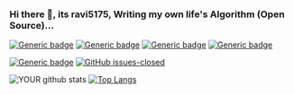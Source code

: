 ### Hi there 👋, its ravi5175, Writing my own life's Algorithm (Open Source)...
[![Generic badge](https://img.shields.io/badge/WEAPON-PYTHON-YELLOW.svg)](https://shields.io/)
[![Generic badge](https://img.shields.io/badge/TOOL-VSCODE-PURPLE.svg)](https://shields.io/)
[![Generic badge](https://img.shields.io/badge/TOOL-ASTUDIO-<COLOR>.svg)](https://shields.io/)
[![Generic badge](https://img.shields.io/badge/TECH-FLASK-BLUE.svg)](https://shields.io/)

[![Generic badge](https://img.shields.io/badge/TECH-ANDROID-GREEN.svg)](https://shields.io/)
[![GitHub issues-closed](https://img.shields.io/github/issues-closed/ravi5175/freshlybuiltimagejaano)](https://GitHub.com/ravi5175/freshlybuiltimagejaano/issues?q=is%3Aissue+is%3Aclosed)

![YOUR github stats](https://github-readme-stats.vercel.app/api?username=ravi5175&count_private=true&show_icons=true)
[![Top Langs](https://github-readme-stats.vercel.app/api/top-langs/?username=ravi5175&hide=jupyter%20notebook&layout=compact)](https://github.com/ravi5175/github-readme-stats)
<!--
**ravi5175/ravi5175** is a ✨ _special_ ✨ repository because its `README.md` (this file) appears on your GitHub profile.



Here are some ideas to get you started:

- 🔭 I’m currently working on ...
- 🌱 I’m currently learning ...
- 👯 I’m looking to collaborate on ...
- 🤔 I’m looking for help with ...
- 💬 Ask me about ...
- 📫 How to reach me: ...
- 😄 Pronouns: ...
- ⚡ Fun fact: ...
-->
